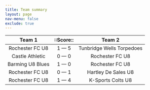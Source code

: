 ```yaml
---
title: Team summary
layout: page
nav-menu: false
exclude: true
---
```




|      Team 1      |  ::Score::  |          Team 2           |
|:----------------:|:-----------:|:-------------------------:|
| Rochester FC U8  | 1 &mdash; 5 | Tunbridge Wells Torpedoes |
| Castle Athletic  | 0 &mdash; 0 |      Rochester FC U8      |
| Barming U8 Blues | 1 &mdash; 0 |      Rochester FC U8      |
| Rochester FC U8  | 0 &mdash; 1 |    Hartley De Sales U8    |
| Rochester FC U8  | 1 &mdash; 4 |     K-Sports Colts U8     |

 <br /><br /><br />